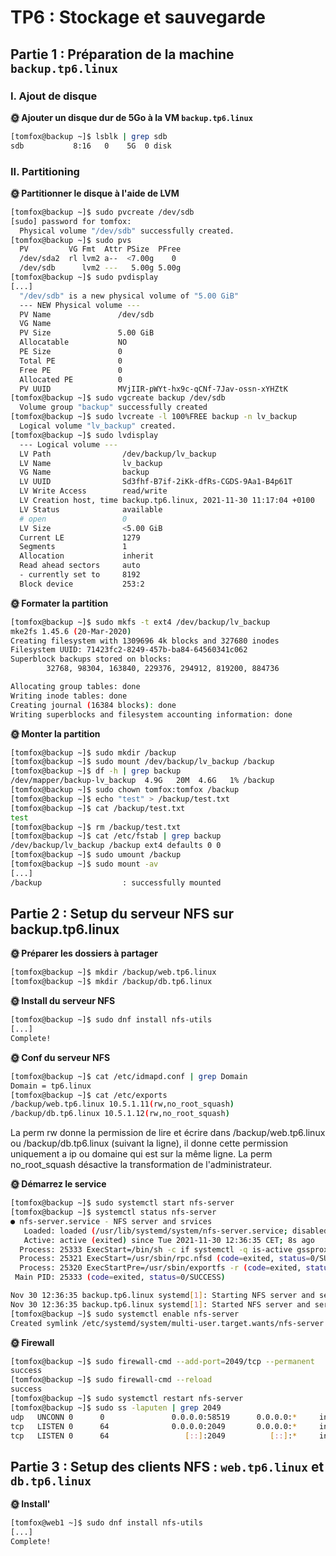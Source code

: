 # TP6 : Stockage et sauvegarde

## Partie 1 : Préparation de la machine `backup.tp6.linux`

### I. Ajout de disque

**🌞 Ajouter un disque dur de 5Go à la VM `backup.tp6.linux`**

```bash
[tomfox@backup ~]$ lsblk | grep sdb
sdb           8:16   0    5G  0 disk
```

### II. Partitioning

**🌞 Partitionner le disque à l'aide de LVM**

```bash
[tomfox@backup ~]$ sudo pvcreate /dev/sdb
[sudo] password for tomfox: 
  Physical volume "/dev/sdb" successfully created.
[tomfox@backup ~]$ sudo pvs
  PV         VG Fmt  Attr PSize  PFree
  /dev/sda2  rl lvm2 a--  <7.00g    0 
  /dev/sdb      lvm2 ---   5.00g 5.00g
[tomfox@backup ~]$ sudo pvdisplay  
[...]
  "/dev/sdb" is a new physical volume of "5.00 GiB"
  --- NEW Physical volume ---
  PV Name               /dev/sdb
  VG Name               
  PV Size               5.00 GiB
  Allocatable           NO
  PE Size               0   
  Total PE              0
  Free PE               0
  Allocated PE          0
  PV UUID               MVjIIR-pWYt-hx9c-qCNf-7Jav-ossn-xYHZtK
[tomfox@backup ~]$ sudo vgcreate backup /dev/sdb
  Volume group "backup" successfully created
[tomfox@backup ~]$ sudo lvcreate -l 100%FREE backup -n lv_backup
  Logical volume "lv_backup" created.
[tomfox@backup ~]$ sudo lvdisplay
  --- Logical volume ---
  LV Path                /dev/backup/lv_backup
  LV Name                lv_backup
  VG Name                backup
  LV UUID                Sd3fhf-B7if-2iKk-dfRs-CGDS-9Aa1-B4p61T
  LV Write Access        read/write
  LV Creation host, time backup.tp6.linux, 2021-11-30 11:17:04 +0100
  LV Status              available
  # open                 0
  LV Size                <5.00 GiB
  Current LE             1279
  Segments               1
  Allocation             inherit
  Read ahead sectors     auto
  - currently set to     8192
  Block device           253:2
```

**🌞 Formater la partition**

```bash
[tomfox@backup ~]$ sudo mkfs -t ext4 /dev/backup/lv_backup
mke2fs 1.45.6 (20-Mar-2020)
Creating filesystem with 1309696 4k blocks and 327680 inodes
Filesystem UUID: 71423fc2-8249-457b-ba84-64560341c062
Superblock backups stored on blocks: 
        32768, 98304, 163840, 229376, 294912, 819200, 884736

Allocating group tables: done                            
Writing inode tables: done                            
Creating journal (16384 blocks): done
Writing superblocks and filesystem accounting information: done 
```

**🌞 Monter la partition**

```bash
[tomfox@backup ~]$ sudo mkdir /backup
[tomfox@backup ~]$ sudo mount /dev/backup/lv_backup /backup
[tomfox@backup ~]$ df -h | grep backup
/dev/mapper/backup-lv_backup  4.9G   20M  4.6G   1% /backup
[tomfox@backup ~]$ sudo chown tomfox:tomfox /backup
[tomfox@backup ~]$ echo "test" > /backup/test.txt
[tomfox@backup ~]$ cat /backup/test.txt
test 
[tomfox@backup ~]$ rm /backup/test.txt
[tomfox@backup ~]$ cat /etc/fstab | grep backup
/dev/backup/lv_backup /backup ext4 defaults 0 0
[tomfox@backup ~]$ sudo umount /backup 
[tomfox@backup ~]$ sudo mount -av
[...]
/backup                  : successfully mounted
```


## Partie 2 : Setup du serveur NFS sur backup.tp6.linux

**🌞 Préparer les dossiers à partager**

```bash
[tomfox@backup ~]$ mkdir /backup/web.tp6.linux
[tomfox@backup ~]$ mkdir /backup/db.tp6.linux
```

**🌞 Install du serveur NFS**

```bash
[tomfox@backup ~]$ sudo dnf install nfs-utils
[...]
Complete!
```

**🌞 Conf du serveur NFS**

```bash
[tomfox@backup ~]$ cat /etc/idmapd.conf | grep Domain
Domain = tp6.linux
[tomfox@backup ~]$ cat /etc/exports
/backup/web.tp6.linux 10.5.1.11(rw,no_root_squash)
/backup/db.tp6.linux 10.5.1.12(rw,no_root_squash)
```
La perm rw donne la permission de lire et écrire dans /backup/web.tp6.linux ou /backup/db.tp6.linux (suivant la ligne), il donne cette permission uniquement a ip ou domaine qui est sur la même ligne.
La perm no_root_squash désactive la transformation de l'administrateur.

**🌞 Démarrez le service**

```bash
[tomfox@backup ~]$ sudo systemctl start nfs-server
[tomfox@backup ~]$ systemctl status nfs-server
● nfs-server.service - NFS server and srvices
   Loaded: loaded (/usr/lib/systemd/system/nfs-server.service; disabled; vendor preset: disabled)
   Active: active (exited) since Tue 2021-11-30 12:36:35 CET; 8s ago
  Process: 25333 ExecStart=/bin/sh -c if systemctl -q is-active gssproxy; then systemctl reload gssproxy ; fi (code=exited, status=0/SUCCESS)
  Process: 25321 ExecStart=/usr/sbin/rpc.nfsd (code=exited, status=0/SUCCESS)
  Process: 25320 ExecStartPre=/usr/sbin/exportfs -r (code=exited, status=0/SUCCESS)
 Main PID: 25333 (code=exited, status=0/SUCCESS)

Nov 30 12:36:35 backup.tp6.linux systemd[1]: Starting NFS server and services...
Nov 30 12:36:35 backup.tp6.linux systemd[1]: Started NFS server and services.
[tomfox@backup ~]$ sudo systemctl enable nfs-server
Created symlink /etc/systemd/system/multi-user.target.wants/nfs-server.service → /usr/lib/systemd/system/nfs-server.service.
```

**🌞 Firewall**

```bash
[tomfox@backup ~]$ sudo firewall-cmd --add-port=2049/tcp --permanent
success
[tomfox@backup ~]$ sudo firewall-cmd --reload
success
[tomfox@backup ~]$ sudo systemctl restart nfs-server
[tomfox@backup ~]$ sudo ss -laputen | grep 2049
udp   UNCONN 0      0               0.0.0.0:58519      0.0.0.0:*     ino:62049 sk:18 <->                                                                                
tcp   LISTEN 0      64              0.0.0.0:2049       0.0.0.0:*     ino:62035 sk:1c <->                                                                                
tcp   LISTEN 0      64                 [::]:2049          [::]:*     ino:62048 sk:20 v6only:1 <-
```

## Partie 3 : Setup des clients NFS : `web.tp6.linux` et `db.tp6.linux`


**🌞 Install'**

```bash
[tomfox@web1 ~]$ sudo dnf install nfs-utils
[...]
Complete!
```
